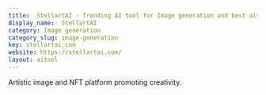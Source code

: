 ```yaml
---
title:  StellartAI - Trending AI tool for Image generation and best alternatives
display_name:  StellartAI
category: Image generation
category_slug: image-generation
key: stellartai_com
website: https://stellartai.com/
layout: aitool
---
```


Artistic image and NFT platform promoting creativity.

